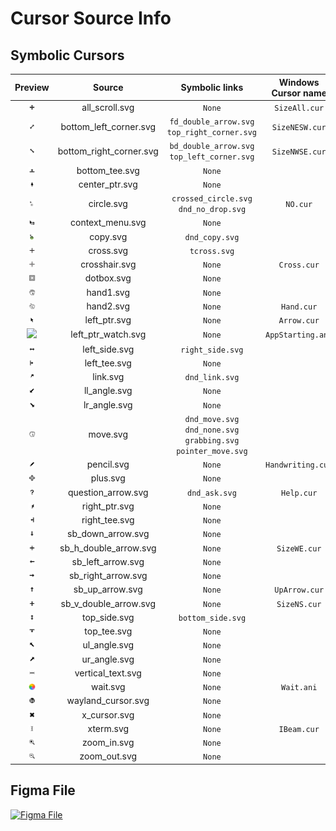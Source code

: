 # Cursor Source Info

## Symbolic Cursors

|                          Preview                          |         Source          |                         Symbolic links                          | Windows Cursor name |
| :-------------------------------------------------------: | :---------------------: | :-------------------------------------------------------------: | :-----------------: |
|     <img src="./static/all_scroll.svg" width="20%"/>      |     all_scroll.svg      |                             `None`                              |    `SizeAll.cur`    |
| <img src="./static/bottom_left_corner.svg" width="20%"/>  | bottom_left_corner.svg  |          `fd_double_arrow.svg` `top_right_corner.svg`           |   `SizeNESW.cur`    |
| <img src="./static/bottom_right_corner.svg" width="20%"/> | bottom_right_corner.svg |           `bd_double_arrow.svg` `top_left_corner.svg`           |   `SizeNWSE.cur`    |
|     <img src="./static/bottom_tee.svg" width="20%"/>      |     bottom_tee.svg      |                             `None`                              |                     |
|     <img src="./static/center_ptr.svg" width="20%"/>      |     center_ptr.svg      |                             `None`                              |                     |
|       <img src="./static/circle.svg" width="20%"/>        |       circle.svg        |             `crossed_circle.svg` `dnd_no_drop.svg`              |      `NO.cur`       |
|    <img src="./static/context_menu.svg" width="20%"/>     |    context_menu.svg     |                             `None`                              |                     |
|        <img src="./static/copy.svg" width="20%"/>         |        copy.svg         |                         `dnd_copy.svg`                          |                     |
|        <img src="./static/cross.svg" width="20%"/>        |        cross.svg        |                          `tcross.svg`                           |                     |
|      <img src="./static/crosshair.svg" width="20%"/>      |      crosshair.svg      |                             `None`                              |     `Cross.cur`     |
|       <img src="./static/dotbox.svg" width="20%"/>        |       dotbox.svg        |                             `None`                              |                     |
|        <img src="./static/hand1.svg" width="20%"/>        |        hand1.svg        |                             `None`                              |                     |
|        <img src="./static/hand2.svg" width="20%"/>        |        hand2.svg        |                             `None`                              |     `Hand.cur`      |
|      <img src="./static/left_ptr.svg" width="20%"/>       |      left_ptr.svg       |                             `None`                              |     `Arrow.cur`     |
|  <img src="./animated/left_ptr_watch.svg" width="20%"/>   |   left_ptr_watch.svg    |                             `None`                              |  `AppStarting.ani`  |
|      <img src="./static/left_side.svg" width="20%"/>      |      left_side.svg      |                        `right_side.svg`                         |                     |
|      <img src="./static/left_tee.svg" width="20%"/>       |      left_tee.svg       |                             `None`                              |                     |
|        <img src="./static/link.svg" width="20%"/>         |        link.svg         |                         `dnd_link.svg`                          |                     |
|      <img src="./static/ll_angle.svg" width="20%"/>       |      ll_angle.svg       |                             `None`                              |                     |
|      <img src="./static/lr_angle.svg" width="20%"/>       |      lr_angle.svg       |                             `None`                              |                     |
|        <img src="./static/move.svg" width="20%"/>         |        move.svg         | `dnd_move.svg` `dnd_none.svg` `grabbing.svg` `pointer_move.svg` |                     |
|       <img src="./static/pencil.svg" width="20%"/>        |       pencil.svg        |                             `None`                              |  `Handwriting.cur`  |
|        <img src="./static/plus.svg" width="20%"/>         |        plus.svg         |                             `None`                              |                     |
|   <img src="./static/question_arrow.svg" width="20%"/>    |   question_arrow.svg    |                          `dnd_ask.svg`                          |     `Help.cur`      |
|      <img src="./static/right_ptr.svg" width="20%"/>      |      right_ptr.svg      |                             `None`                              |                     |
|      <img src="./static/right_tee.svg" width="20%"/>      |      right_tee.svg      |                             `None`                              |                     |
|    <img src="./static/sb_down_arrow.svg" width="20%"/>    |    sb_down_arrow.svg    |                             `None`                              |                     |
|  <img src="./static/sb_h_double_arrow.svg" width="20%"/>  |  sb_h_double_arrow.svg  |                             `None`                              |    `SizeWE.cur`     |
|    <img src="./static/sb_left_arrow.svg" width="20%"/>    |    sb_left_arrow.svg    |                             `None`                              |                     |
|   <img src="./static/sb_right_arrow.svg" width="20%"/>    |   sb_right_arrow.svg    |                             `None`                              |                     |
|     <img src="./static/sb_up_arrow.svg" width="20%"/>     |     sb_up_arrow.svg     |                             `None`                              |    `UpArrow.cur`    |
|  <img src="./static/sb_v_double_arrow.svg" width="20%"/>  |  sb_v_double_arrow.svg  |                             `None`                              |    `SizeNS.cur`     |
|      <img src="./static/top_side.svg" width="20%"/>       |      top_side.svg       |                        `bottom_side.svg`                        |                     |
|       <img src="./static/top_tee.svg" width="20%"/>       |       top_tee.svg       |                             `None`                              |                     |
|      <img src="./static/ul_angle.svg" width="20%"/>       |      ul_angle.svg       |                             `None`                              |                     |
|      <img src="./static/ur_angle.svg" width="20%"/>       |      ur_angle.svg       |                             `None`                              |                     |
|    <img src="./static/vertical_text.svg" width="20%"/>    |    vertical_text.svg    |                             `None`                              |                     |
|       <img src="./animated/wait.svg" width="20%"/>        |        wait.svg         |                             `None`                              |     `Wait.ani`      |
|   <img src="./static/wayland_cursor.svg" width="20%"/>    |   wayland_cursor.svg    |                             `None`                              |                     |
|      <img src="./static/x_cursor.svg" width="20%"/>       |      x_cursor.svg       |                             `None`                              |                     |
|        <img src="./static/xterm.svg" width="20%"/>        |        xterm.svg        |                             `None`                              |     `IBeam.cur`     |
|       <img src="./static/zoom_in.svg" width="20%"/>       |       zoom_in.svg       |                             `None`                              |                     |
|      <img src="./static/zoom_out.svg" width="20%"/>       |      zoom_out.svg       |                             `None`                              |                     |

## Figma File

[![Figma File](https://imgur.com/NMzjENG.png)](https://www.figma.com/file/OZw8Ylb9xPFw9h1uZYSMFa/Mac-Cursor?node-id=0%3A1)
